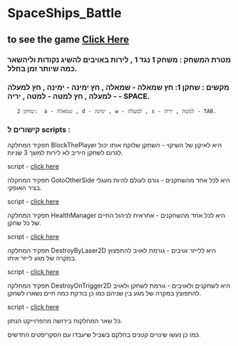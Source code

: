 # SpaceShips_Battle

## to see the game [Click Here](https://youtu.be/_MWbMWNeH0c)

### מטרת המשחק : משחק 1 נגד 1 , לירות באויבים להשיג נקודות וליהשאר כמה שיותר זמן בחלל.

### מקשים : שחקן 1:  חץ שמאלה - שמאלה , חץ ימינה - ימינה , חץ למעלה - למעלה , חץ למטה - למטה , יריה - SPACE.
       שחקן 2:  a - שמאלה , d - ימינה , w - למעלה , s - למטה , יריה - TAB.

### קישורים ל scripts :

תפקיד המחלקה BlockThePlayer היא לאיקון של השיקוי - השחקן שלוקח אותו יכול לגרום לשחקן היריב לא לירות למשך 3 שניות.

script - [click here](https://github.com/EladLaster/SpaceShips_Battle/blob/main/Assets/Scripts/3-collisions/BlockThePlayer.cs)

תפקיד המחקלה GotoOtherSide היא לכל אחד מהשחקנים - גורם לעולם להיות מעגלי בציר האופקי.

script - [click here](https://github.com/EladLaster/SpaceShips_Battle/blob/main/Assets/Scripts/3-collisions/GotoOtherSide.cs)

תפקיד המחלקה HealthManager היא לכל אחד מהשחקנים - אחראית לניהול החיים של כל שחקן.

script - [click here](https://github.com/EladLaster/SpaceShips_Battle/blob/main/Assets/Scripts/3-collisions/HealthManager.cs)

תפקיד המחלקה DestroyByLaser2D היא ללייזר אויבים - גורמת לאויב להתפצוץ במקרה של מגע לייזר איתו.

script - [click here](https://github.com/EladLaster/SpaceShips_Battle/blob/main/Assets/Scripts/3-collisions/DestroyByLaser2D.cs)


תפקיד המחלקה DestroyOnTrigger2D היא לשחקנים ולאויבים - גורמת לשחקן ולאויב להתפוצץ במקרה של מגע בין שניהם כמו כן בודקת כמה חיים נשארו לשחקן.

script - [click here](https://github.com/EladLaster/SpaceShips_Battle/blob/main/Assets/Scripts/3-collisions/DestroyOnTrigger2D.cs)

כל שאר המחלקות בירושה מהפרוייקט הנתון.

כמו כן נעשו שינויים קטנים בחלקם בשביל שיעבדו עם הסקריפטים החדשים.

